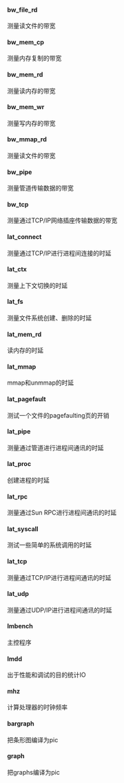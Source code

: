 #### bw_file_rd

测量读文件的带宽

#### bw_mem_cp

测量内存复制的带宽

#### bw_mem_rd

测量读内存的带宽

#### bw_mem_wr

测量写内存的带宽

#### bw_mmap_rd

测量读文件的带宽

#### bw_pipe

测量管道传输数据的带宽

#### bw_tcp

测量通过TCP/IP网络插座传输数据的带宽

#### lat_connect

测量通过TCP/IP进行进程间连接的时延

#### lat_ctx

测量上下文切换的时延

#### lat_fs

测量文件系统创建、删除的时延

#### lat_mem_rd

读内存的时延

#### lat_mmap

mmap和unmmap的时延

#### lat_pagefault

测试一个文件的pagefaulting页的开销

#### lat_pipe

测量通过管道进行进程间通讯的时延

#### lat_proc

创建进程的时延

#### lat_rpc

测量通过Sun RPC进行进程间通讯的时延

#### lat_syscall

测试一些简单的系统调用的时延

#### lat_tcp

测量通过TCP/IP进行进程间通讯的时延

#### lat_udp

测量通过UDP/IP进行进程间通讯的时延

#### lmbench

主控程序

#### lmdd

出于性能和调试的目的统计IO

#### mhz

计算处理器的时钟频率

#### bargraph

把条形图编译为pic

#### graph

把graphs编译为pic